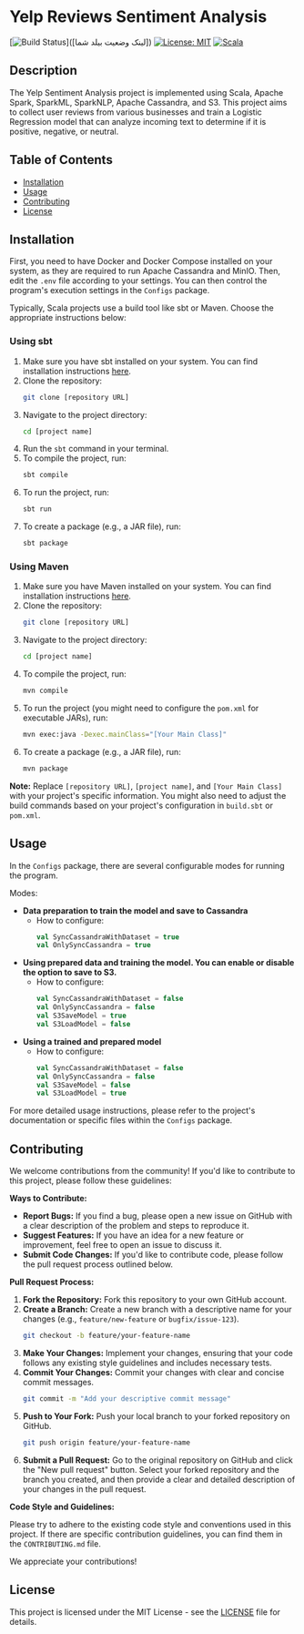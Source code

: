 # Yelp Reviews Sentiment Analysis

[![Build Status](https://img.shields.io/badge/Build-Passing-brightgreen.svg)]([لینک وضعیت بیلد شما])
[![License: MIT](https://img.shields.io/badge/License-MIT-yellow.svg)](https://opensource.org/licenses/MIT)
[![Scala](https://img.shields.io/badge/Scala-2.13.x-blue.svg)](https://www.scala-lang.org/)

## Description

The Yelp Sentiment Analysis project is implemented using Scala, Apache Spark, SparkML, SparkNLP, Apache Cassandra, and S3. This project aims to collect user reviews from various businesses and train a Logistic Regression model that can analyze incoming text to determine if it is positive, negative, or neutral.

## Table of Contents

* [Installation](#installation)
* [Usage](#usage)
* [Contributing](#contributing)
* [License](#license)

## Installation

First, you need to have Docker and Docker Compose installed on your system, as they are required to run Apache Cassandra and MinIO. Then, edit the `.env` file according to your settings. You can then control the program's execution settings in the `Configs` package.

Typically, Scala projects use a build tool like sbt or Maven. Choose the appropriate instructions below:

### Using sbt

1.  Make sure you have sbt installed on your system. You can find installation instructions [here](https://www.scala-sbt.org/download.html).
2.  Clone the repository:
    ```bash
    git clone [repository URL]
    ```
3.  Navigate to the project directory:
    ```bash
    cd [project name]
    ```
4.  Run the `sbt` command in your terminal.
5.  To compile the project, run:
    ```bash
    sbt compile
    ```
6.  To run the project, run:
    ```bash
    sbt run
    ```
7.  To create a package (e.g., a JAR file), run:
    ```bash
    sbt package
    ```

### Using Maven

1.  Make sure you have Maven installed on your system. You can find installation instructions [here](https://maven.apache.org/download.cgi).
2.  Clone the repository:
    ```bash
    git clone [repository URL]
    ```
3.  Navigate to the project directory:
    ```bash
    cd [project name]
    ```
4.  To compile the project, run:
    ```bash
    mvn compile
    ```
5.  To run the project (you might need to configure the `pom.xml` for executable JARs), run:
    ```bash
    mvn exec:java -Dexec.mainClass="[Your Main Class]"
    ```
6.  To create a package (e.g., a JAR file), run:
    ```bash
    mvn package
    ```

**Note:** Replace `[repository URL]`, `[project name]`, and `[Your Main Class]` with your project's specific information. You might also need to adjust the build commands based on your project's configuration in `build.sbt` or `pom.xml`.

## Usage

In the `Configs` package, there are several configurable modes for running the program.

Modes:

* **Data preparation to train the model and save to Cassandra**
    * How to configure:
        ```scala
        val SyncCassandraWithDataset = true
        val OnlySyncCassandra = true
        ```
* **Using prepared data and training the model. You can enable or disable the option to save to S3.**
    * How to configure:
        ```scala
        val SyncCassandraWithDataset = false
        val OnlySyncCassandra = false
        val S3SaveModel = true
        val S3LoadModel = false
        ```
* **Using a trained and prepared model**
    * How to configure:
        ```scala
        val SyncCassandraWithDataset = false
        val OnlySyncCassandra = false
        val S3SaveModel = false
        val S3LoadModel = true
        ```

For more detailed usage instructions, please refer to the project's documentation or specific files within the `Configs` package.

## Contributing

We welcome contributions from the community! If you'd like to contribute to this project, please follow these guidelines:

**Ways to Contribute:**

* **Report Bugs:** If you find a bug, please open a new issue on GitHub with a clear description of the problem and steps to reproduce it.
* **Suggest Features:** If you have an idea for a new feature or improvement, feel free to open an issue to discuss it.
* **Submit Code Changes:** If you'd like to contribute code, please follow the pull request process outlined below.

**Pull Request Process:**

1.  **Fork the Repository:** Fork this repository to your own GitHub account.
2.  **Create a Branch:** Create a new branch with a descriptive name for your changes (e.g., `feature/new-feature` or `bugfix/issue-123`).
    ```bash
    git checkout -b feature/your-feature-name
    ```
3.  **Make Your Changes:** Implement your changes, ensuring that your code follows any existing style guidelines and includes necessary tests.
4.  **Commit Your Changes:** Commit your changes with clear and concise commit messages.
    ```bash
    git commit -m "Add your descriptive commit message"
    ```
5.  **Push to Your Fork:** Push your local branch to your forked repository on GitHub.
    ```bash
    git push origin feature/your-feature-name
    ```
6.  **Submit a Pull Request:** Go to the original repository on GitHub and click the "New pull request" button. Select your forked repository and the branch you created, and then provide a clear and detailed description of your changes in the pull request.

**Code Style and Guidelines:**

Please try to adhere to the existing code style and conventions used in this project. If there are specific contribution guidelines, you can find them in the `CONTRIBUTING.md` file.

We appreciate your contributions!

## License

This project is licensed under the MIT License - see the [LICENSE](LICENSE) file for details.
